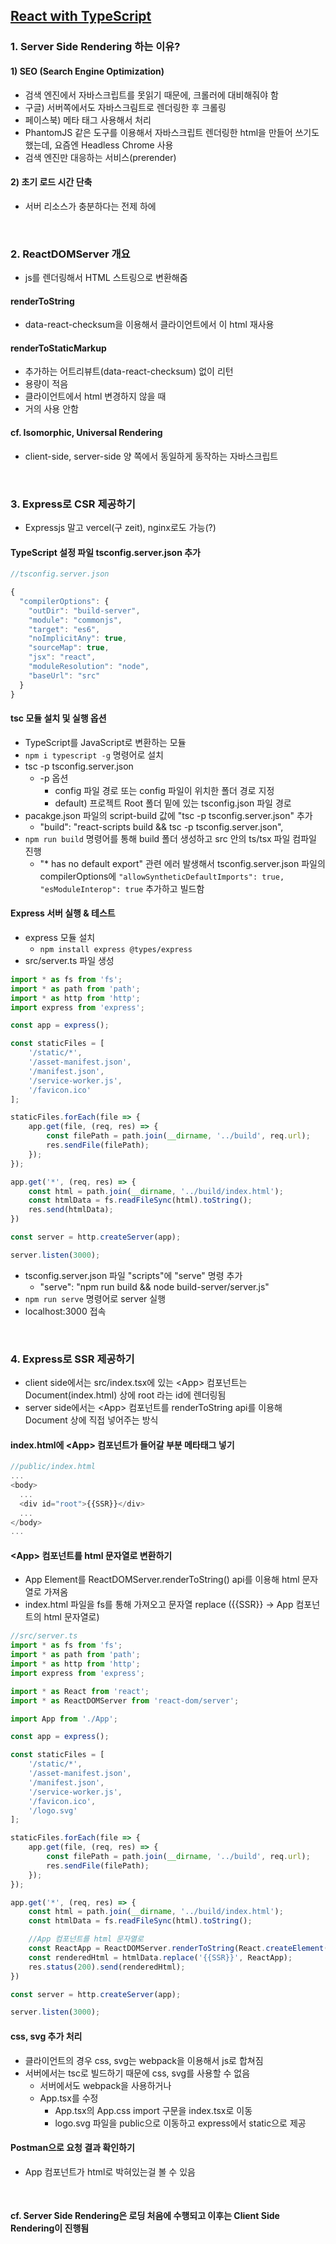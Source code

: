 ## [React with TypeScript](https://www.inflearn.com/course/react-with-typescript/dashboard)
### 1. Server Side Rendering 하는 이유?
#### 1) SEO (Search Engine Optimization)
- 검색 엔진에서 자바스크립트를 못읽기 때문에, 크롤러에 대비해줘야 함
- 구글) 서버쪽에서도 자바스크림트로 렌더링한 후 크롤링
- 페이스북) 메타 태그 사용해서 처리
- PhantomJS 같은 도구를 이용해서 자바스크립트 렌더링한 html을 만들어 쓰기도 했는데, 요즘엔 Headless Chrome 사용
- 검색 엔진만 대응하는 서비스(prerender)
#### 2) 초기 로드 시간 단축
- 서버 리소스가 충분하다는 전제 하에

</br>

### 2. ReactDOMServer 개요
- js를 렌더링해서 HTML 스트링으로 변환해줌
#### renderToString
- data-react-checksum을 이용해서 클라이언트에서 이 html 재사용
#### renderToStaticMarkup
- 추가하는 어트리뷰트(data-react-checksum) 없이 리턴
- 용량이 적음
- 클라이언트에서 html 변경하지 않을 때
- 거의 사용 안함
#### cf. Isomorphic, Universal Rendering
- client-side, server-side 양 쪽에서 동일하게 동작하는 자바스크립트

</br>

### 3. Express로 CSR 제공하기
- Expressjs 말고 vercel(구 zeit), nginx로도 가능(?)

#### TypeScript 설정 파일 tsconfig.server.json 추가
```js
//tsconfig.server.json

{
  "compilerOptions": {
    "outDir": "build-server",
    "module": "commonjs",
    "target": "es6",
    "noImplicitAny": true,
    "sourceMap": true,
    "jsx": "react",
    "moduleResolution": "node",
    "baseUrl": "src"
  }
}
```

#### tsc 모듈 설치 및 실행 옵션
- TypeScript를 JavaScript로 변환하는 모듈   
- ``npm i typescript -g`` 명령어로 설치
- tsc -p tsconfig.server.json
  - -p 옵션
    - config 파일 경로 또는 config 파일이 위치한 폴더 경로 지정
    - default) 프로젝트 Root 폴더 밑에 있는 tsconfig.json 파일 경로
- pacakge.json 파일의 script-build 값에 "tsc -p tsconfig.server.json" 추가
  - "build": "react-scripts build && tsc -p tsconfig.server.json",
- ``npm run build`` 명령어를 통해 build 폴더 생성하고 src 안의 ts/tsx 파일 컴파일 진행
  - "* has no default export" 관련 에러 발생해서 tsconfig.server.json 파일의 compilerOptions에 ``"allowSyntheticDefaultImports": true, "esModuleInterop": true`` 추가하고 빌드함

#### Express 서버 실행 & 테스트
- express 모듈 설치
  - ``npm install express @types/express``
- src/server.ts 파일 생성
```js
import * as fs from 'fs';
import * as path from 'path';
import * as http from 'http';
import express from 'express';

const app = express();

const staticFiles = [
    '/static/*',
    '/asset-manifest.json',
    '/manifest.json',
    '/service-worker.js',
    '/favicon.ico'
];

staticFiles.forEach(file => {
    app.get(file, (req, res) => {
        const filePath = path.join(__dirname, '../build', req.url);
        res.sendFile(filePath);
    });
});

app.get('*', (req, res) => {
    const html = path.join(__dirname, '../build/index.html');
    const htmlData = fs.readFileSync(html).toString();
    res.send(htmlData);
})

const server = http.createServer(app);

server.listen(3000);
```
- tsconfig.server.json 파일 "scripts"에 "serve" 명령 추가
  - "serve": "npm run build && node build-server/server.js"
- ``npm run serve`` 명령어로 server 실행
- localhost:3000 접속

</br>

### 4. Express로 SSR 제공하기
- client side에서는 src/index.tsx에 있는 \<App> 컴포넌트는 Document(index.html) 상에 root 라는 id에 렌더링됨
- server side에서는 \<App> 컴포넌트를 renderToString api를 이용해 Document 상에 직접 넣어주는 방식
#### index.html에 \<App> 컴포넌트가 들어갈 부분 메타태그 넣기
```js
//public/index.html
...
<body>
  ...
  <div id="root">{{SSR}}</div>
  ...
</body>
...
```

#### \<App> 컴포넌트를 html 문자열로 변환하기
- App Element를 ReactDOMServer.renderToString() api를 이용해 html 문자열로 가져옴
- index.html 파일을 fs를 통해 가져오고 문자열 replace ({{SSR}} -> App 컴포넌트의 html 문자열로)
```js
//src/server.ts
import * as fs from 'fs';
import * as path from 'path';
import * as http from 'http';
import express from 'express';

import * as React from 'react';
import * as ReactDOMServer from 'react-dom/server';

import App from './App';

const app = express();

const staticFiles = [
    '/static/*',
    '/asset-manifest.json',
    '/manifest.json',
    '/service-worker.js',
    '/favicon.ico',
    '/logo.svg'
];

staticFiles.forEach(file => {
    app.get(file, (req, res) => {
        const filePath = path.join(__dirname, '../build', req.url);
        res.sendFile(filePath);
    });
});

app.get('*', (req, res) => {
    const html = path.join(__dirname, '../build/index.html');
    const htmlData = fs.readFileSync(html).toString();

    //App 컴포넌트를 html 문자열로
    const ReactApp = ReactDOMServer.renderToString(React.createElement(App));
    const renderedHtml = htmlData.replace('{{SSR}}', ReactApp);
    res.status(200).send(renderedHtml);
})

const server = http.createServer(app);

server.listen(3000);
```

#### css, svg 추가 처리
- 클라이언트의 경우 css, svg는 webpack을 이용해서 js로 합쳐짐
- 서버에서는 tsc로 빌드하기 때문에 css, svg를 사용할 수 없음
  - 서버에서도 webpack을 사용하거나
  - App.tsx를 수정
    - App.tsx의 App.css import 구문을 index.tsx로 이동
    - logo.svg 파일을 public으로 이동하고 express에서 static으로 제공

#### Postman으로 요청 결과 확인하기
- App 컴포넌트가 html로 박혀있는걸 볼 수 있음

</br>

#### cf. Server Side Rendering은 로딩 처음에 수행되고 이후는 Client Side Rendering이 진행됨

